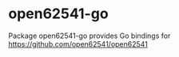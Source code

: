 # open62541-go
Package open62541-go provides Go bindings for https://github.com/open62541/open62541
